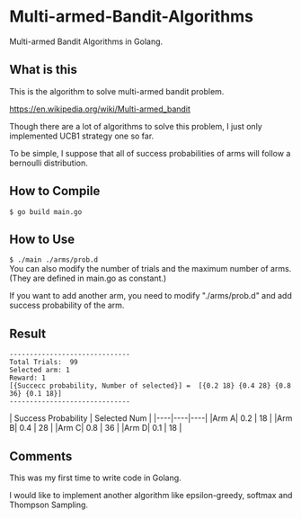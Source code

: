 # Multi-armed-Bandit-Algorithms
Multi-armed Bandit Algorithms in Golang.

## What is this
This is the algorithm to solve multi-armed bandit problem. <br>

https://en.wikipedia.org/wiki/Multi-armed_bandit <br>


Though there are a lot of algorithms to solve this problem, I just only implemented UCB1 strategy one so far. <br>

To be simple, I suppose that all of success probabilities of arms will follow a bernoulli distribution. <br>

## How to Compile
```$ go build main.go```

## How to Use
```$ ./main ./arms/prob.d```  <br>
You can also modify the number of trials and the maximum number of arms. (They are defined in main.go as constant.)

If you want to add another arm, you need to modify "./arms/prob.d" and add success probability of the arm.

## Result
   ```
   ------------------------------
   Total Trials:  99
   Selected arm: 1
   Reward: 1
   [{Succecc probability, Number of selected}] =  [{0.2 18} {0.4 28} {0.8 36} {0.1 18}]
   ------------------------------
   ```

| Success Probability | Selected Num |
|----|----|----|
|Arm A| 0.2 | 18 |
|Arm B| 0.4 | 28 |
|Arm C| 0.8 | 36 |
|Arm D| 0.1 | 18 |

## Comments
This was my first time to write code in Golang. <br>

I would like to implement another algorithm like epsilon-greedy, softmax and Thompson Sampling. 
